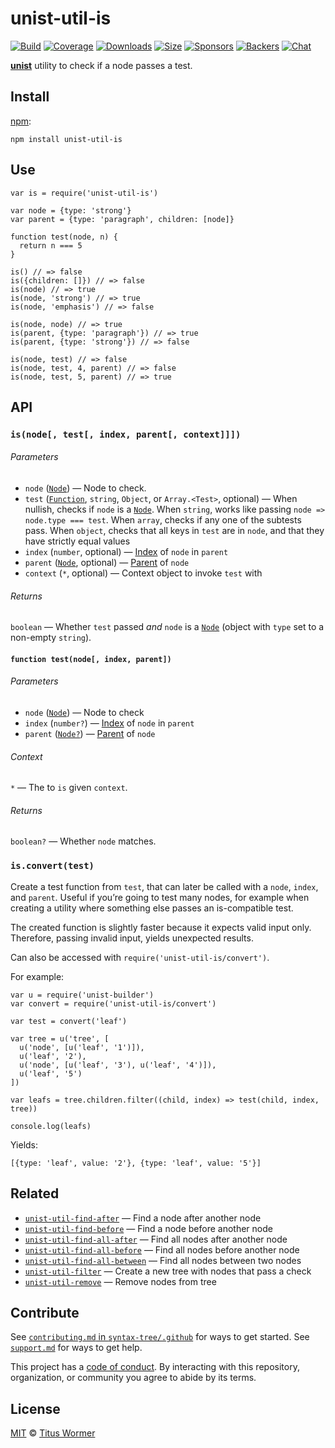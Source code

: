 unist-util-is
=============

[![Build](https://github.com/syntax-tree/unist-util-is/workflows/main/badge.svg)](https://github.com/syntax-tree/unist-util-is/actions) [![Coverage](https://img.shields.io/codecov/c/github/syntax-tree/unist-util-is.svg)](https://codecov.io/github/syntax-tree/unist-util-is) [![Downloads](https://img.shields.io/npm/dm/unist-util-is.svg)](https://www.npmjs.com/package/unist-util-is) [![Size](https://img.shields.io/bundlephobia/minzip/unist-util-is.svg)](https://bundlephobia.com/result?p=unist-util-is) [![Sponsors](https://opencollective.com/unified/sponsors/badge.svg)](https://opencollective.com/unified) [![Backers](https://opencollective.com/unified/backers/badge.svg)](https://opencollective.com/unified) [![Chat](https://img.shields.io/badge/chat-discussions-success.svg)](https://github.com/syntax-tree/unist/discussions)

[**unist**](https://github.com/syntax-tree/unist) utility to check if a node passes a test.

Install
-------

[npm](https://docs.npmjs.com/cli/install):

    npm install unist-util-is

Use
---

    var is = require('unist-util-is')

    var node = {type: 'strong'}
    var parent = {type: 'paragraph', children: [node]}

    function test(node, n) {
      return n === 5
    }

    is() // => false
    is({children: []}) // => false
    is(node) // => true
    is(node, 'strong') // => true
    is(node, 'emphasis') // => false

    is(node, node) // => true
    is(parent, {type: 'paragraph'}) // => true
    is(parent, {type: 'strong'}) // => false

    is(node, test) // => false
    is(node, test, 4, parent) // => false
    is(node, test, 5, parent) // => true

API
---

### `is(node[, test[, index, parent[, context]]])`

###### Parameters

-   `node` ([`Node`](https://github.com/syntax-tree/unist#node)) — Node to check.
-   `test` ([`Function`](#function-testnode-index-parent), `string`, `Object`, or `Array.<Test>`, optional) — When nullish, checks if `node` is a [`Node`](https://github.com/syntax-tree/unist#node). When `string`, works like passing `node => node.type === test`. When `array`, checks if any one of the subtests pass. When `object`, checks that all keys in `test` are in `node`, and that they have strictly equal values
-   `index` (`number`, optional) — [Index](https://github.com/syntax-tree/unist#index) of `node` in `parent`
-   `parent` ([`Node`](https://github.com/syntax-tree/unist#node), optional) — [Parent](https://github.com/syntax-tree/unist#parent-1) of `node`
-   `context` (`*`, optional) — Context object to invoke `test` with

###### Returns

`boolean` — Whether `test` passed *and* `node` is a [`Node`](https://github.com/syntax-tree/unist#node) (object with `type` set to a non-empty `string`).

#### `function test(node[, index, parent])`

###### Parameters

-   `node` ([`Node`](https://github.com/syntax-tree/unist#node)) — Node to check
-   `index` (`number?`) — [Index](https://github.com/syntax-tree/unist#index) of `node` in `parent`
-   `parent` ([`Node?`](https://github.com/syntax-tree/unist#node)) — [Parent](https://github.com/syntax-tree/unist#parent-1) of `node`

###### Context

`*` — The to `is` given `context`.

###### Returns

`boolean?` — Whether `node` matches.

### `is.convert(test)`

Create a test function from `test`, that can later be called with a `node`, `index`, and `parent`. Useful if you’re going to test many nodes, for example when creating a utility where something else passes an is-compatible test.

The created function is slightly faster because it expects valid input only. Therefore, passing invalid input, yields unexpected results.

Can also be accessed with `require('unist-util-is/convert')`.

For example:

    var u = require('unist-builder')
    var convert = require('unist-util-is/convert')

    var test = convert('leaf')

    var tree = u('tree', [
      u('node', [u('leaf', '1')]),
      u('leaf', '2'),
      u('node', [u('leaf', '3'), u('leaf', '4')]),
      u('leaf', '5')
    ])

    var leafs = tree.children.filter((child, index) => test(child, index, tree))

    console.log(leafs)

Yields:

    [{type: 'leaf', value: '2'}, {type: 'leaf', value: '5'}]

Related
-------

-   [`unist-util-find-after`](https://github.com/syntax-tree/unist-util-find-after) — Find a node after another node
-   [`unist-util-find-before`](https://github.com/syntax-tree/unist-util-find-before) — Find a node before another node
-   [`unist-util-find-all-after`](https://github.com/syntax-tree/unist-util-find-all-after) — Find all nodes after another node
-   [`unist-util-find-all-before`](https://github.com/syntax-tree/unist-util-find-all-before) — Find all nodes before another node
-   [`unist-util-find-all-between`](https://github.com/mrzmmr/unist-util-find-all-between) — Find all nodes between two nodes
-   [`unist-util-filter`](https://github.com/syntax-tree/unist-util-filter) — Create a new tree with nodes that pass a check
-   [`unist-util-remove`](https://github.com/syntax-tree/unist-util-remove) — Remove nodes from tree

Contribute
----------

See [`contributing.md` in `syntax-tree/.github`](https://github.com/syntax-tree/.github/blob/HEAD/contributing.md) for ways to get started. See [`support.md`](https://github.com/syntax-tree/.github/blob/HEAD/support.md) for ways to get help.

This project has a [code of conduct](https://github.com/syntax-tree/.github/blob/HEAD/code-of-conduct.md). By interacting with this repository, organization, or community you agree to abide by its terms.

License
-------

[MIT](license) © [Titus Wormer](https://wooorm.com)
